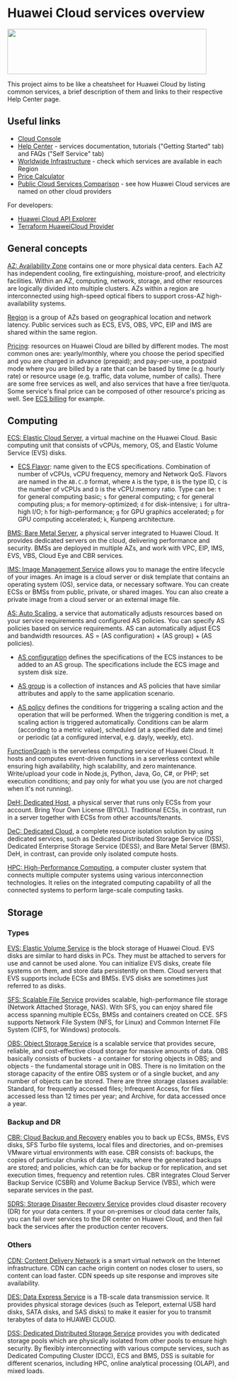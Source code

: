# Huawei Cloud services overview

<a href="https://www.huaweicloud.com/intl/en-us/"><img width="450px" height="102px" src="https://console-static.huaweicloud.com/static/authui/20210202115135/public/custom/images/logo-en.svg"></a>

This project aims to be like a cheatsheet for Huawei Cloud by listing common
services, a brief description of them and links to their respective Help Center
page.

## Useful links

- [Cloud Console][console]
- [Help Center][help-center] - services documentation, tutorials ("Getting
  Started" tab) and FAQs ("Self Service" tab)
- [Worldwide Infrastructure][worldwide-infra] - check which services are
  available in each Region
- [Price Calculator][calculator]
- [Public Cloud Services Comparison][cloud-compare] - see how Huawei Cloud
  services are named on other cloud providers

For developers:

- [Huawei Cloud API Explorer][api-explorer]
- [Terraform HuaweiCloud Provider][terraform-provider]

## General concepts

[AZ: Availability Zone][region-az] contains one or more physical data centers.
Each AZ has independent cooling, fire extinguishing, moisture-proof, and
electricity facilities. Within an AZ, computing, network, storage, and other
resources are logically divided into multiple clusters. AZs within a region are
interconnected using high-speed optical fibers to support cross-AZ
high-availability systems.

[Region][region-az] is a group of AZs based on geographical location and
network latency. Public services such as ECS, EVS, OBS, VPC, EIP and IMS are
shared within the same region.

[Pricing][pricing]: resources on Huawei Cloud are billed by different
modes. The most common ones are: yearly/monthly, where you choose the period
specified and you are charged in advance (prepaid); and pay-per-use, a postpaid
mode where you are billed by a rate that can be based by time (e.g. hourly
rate) or resource usage (e.g. traffic, data volume, number of calls). There are
some free services as well, and also services that have a free tier/quota.
Some service's final price can be composed of other resource's pricing as well.
See [ECS billing][ecs-billing] for example.

## Computing

[ECS: Elastic Cloud Server][ecs], a virtual machine on the Huawei Cloud. Basic
computing unit that consists of vCPUs, memory, OS, and Elastic Volume Service
(EVS) disks.

- [ECS Flavor][ecs-flavor]: name given to the ECS specifications. Combination
of number of vCPUs, vCPU frequency, memory and Network QoS. Flavors are named
in the `AB.C.D` format, where `A` is the type, `B` is the type ID, `C` is the
number of vCPUs and `D` is the vCPU:memory ratio. Type can be: `t` for general
computing basic; `s` for general computing; `c` for general computing plus;
`m` for memory-optimized; `d` for disk-intensive; `i` for ultra-high I/O; `h`
for high-performance; `g` for GPU graphics accelerated; `p` for GPU computing
accelerated; `k`, Kunpeng architecture.

[BMS: Bare Metal Server][bms], a physical server integrated to Huawei Cloud. It
provides dedicated servers on the cloud, delivering performance and security.
BMSs are deployed in multiple AZs, and work with VPC, EIP, IMS, EVS, VBS,
Cloud Eye and CBR services.

[IMS: Image Management Service][ims] allows you to manage the entire lifecycle
of your images. An image is a cloud server or disk template that contains an
operating system (OS), service data, or necessary software. You can create ECSs
or BMSs from public, private, or shared images. You can also create a private
image from a cloud server or an external image file.

[AS: Auto Scaling][as], a service that automatically adjusts resources based on
your service requirements and configured AS policies. You can specify AS
policies based on service requirements. AS can automatically adjust ECS and
bandwidth resources. AS = (AS configuration) + (AS group) + (AS policies).

- [AS configuration][as-config] defines the specifications of the ECS instances
to be added to an AS group. The specifications include the ECS image and system
disk size.

- [AS group][as-group] is a collection of instances and AS policies that have
similar attributes and apply to the same application scenario.

- [AS policy][as-policy] defines the conditions for triggering a scaling action
and the operation that will be performed. When the triggering condition is met,
a scaling action is triggered automatically. Conditions can be alarm (according
to a metric value), scheduled (at a specified date and time) or periodic (at a
configured interval, e.g. dayly, weekly, etc).

[FunctionGraph][functiongraph] is the serverless computing service of Huawei
Cloud. It hosts and computes event-driven functions in a serverless context
while ensuring high availability, high scalability, and zero maintenance.
Write/upload your code in Node.js, Python, Java, Go, C#, or PHP; set execution
conditions; and pay only for what you use (you are not charged when it's not
running).

[DeH: Dedicated Host][deh], a physical server that runs only ECSs from your
account. Bring Your Own License (BYOL). Traditional ECSs, in contrast, run in
a server together with ECSs from other accounts/tenants.

[DeC: Dedicated Cloud][dec], a complete resource isolation solution by using
dedicated services, such as Dedicated Distributed Storage Service (DSS),
Dedicated Enterprise Storage Service (DESS), and Bare Metal Server (BMS). DeH,
in contrast, can provide only isolated compute hosts.

[HPC: High-Performance Computing][hpc], a computer cluster system that connects
multiple computer systems using various interconnection technologies. It relies
on the integrated computing capability of all the connected systems to perform
large-scale computing tasks.

## Storage

### Types

[EVS: Elastic Volume Service][evs] is the block storage of Huawei Cloud. EVS
disks are similar to hard disks in PCs. They must be attached to servers for
use and cannot be used alone. You can initialize EVS disks, create file
systems on them, and store data persistently on them. Cloud servers that EVS 
supports include ECSs and BMSs. EVS disks are sometimes just referred to
as disks.

[SFS: Scalable File Service][sfs] provides scalable, high-performance file
storage (Network Attached Storage, NAS). With SFS, you can enjoy shared file
access spanning multiple ECSs, BMSs and containers created on CCE. SFS
supports Network File System (NFS, for Linux) and Common Internet File
System (CIFS, for Windows) protocols.

[OBS: Object Storage Service][obs] is a scalable service that provides
secure, reliable, and cost-effective cloud storage for massive amounts
of data. OBS basically consists of buckets - a container for storing
objects in OBS; and objects - the fundamental storage unit in OBS.
There is no limitation on the storage capacity of the entire OBS system
or of a single bucket, and any number of objects can be stored.
There are three storage classes available: Standard, for frequently
accessed files; Infrequent Access, for files accessed less than 12
times per year; and Archive, for data accessed once a year.

### Backup and DR

[CBR: Cloud Backup and Recovery][cbr] enables you to back up ECSs,
BMSs, EVS disks, SFS Turbo file systems, local files and
directories, and on-premises VMware virtual environments with ease.
CBR consists of: backups, the copies of particular chunks of data;
vaults, where the generated backups are stored; and policies, which
can be for backup or for replication, and set execution times,
frequency and retention rules. CBR integrates Cloud Server Backup
Service (CSBR) and Volume Backup Service (VBS), which were separate
services in the past.

[SDRS: Storage Disaster Recovery Service][sdrs] provides cloud
disaster recovery (DR) for your data centers. If your on-premises
or cloud data center fails, you can fail over services to the DR
center on Huawei Cloud, and then fail back the services after the
production center recovers.

### Others

[CDN: Content Delivery Network][cdn] is a smart virtual network on
the Internet infrastructure. CDN can cache origin content on
nodes closer to users, so content can load faster. CDN speeds
up site response and improves site availability.

[DES: Data Express Service][des] is a TB-scale data transmission
service. It provides physical storage devices (such as Teleport,
external USB hard disks, SATA disks, and SAS disks) to make it
easier for you to transmit terabytes of data to HUAWEI CLOUD.

[DSS: Dedicated Distributed Storage Service][dss] provides you
with dedicated storage pools which are physically isolated from
other pools to ensure high security. By flexibly interconnecting
with various compute services, such as Dedicated Computing
Cluster (DCC), ECS and BMS, DSS is suitable for different
scenarios, including HPC, online analytical processing (OLAP),
and mixed loads.

[gh-page]: <https://gutierrezps.github.io/huaweicloud-services-overview>
[console]: <https://console-intl.huaweicloud.com/console/?locale=en-us>
[help-center]: <https://support.huaweicloud.com/intl/en-us/index.html>
[worldwide-infra]: <https://www.huaweicloud.com/intl/en-us/global/>
[calculator]: <https://www.huaweicloud.com/intl/en-us/pricing/index.html>
[cloud-compare]: <https://comparecloud.in/>
[api-explorer]: <https://apiexplorer.developer.intl.huaweicloud.com/apiexplorer/doc>
[terraform-provider]: <https://github.com/huaweicloud/terraform-provider-huaweicloud>

[region-az]: <https://support.huaweicloud.com/intl/en-us/usermanual-iaas/en-us_topic_0184026189.html>
[pricing]: <https://www.huaweicloud.com/intl/en-us/product/price.html>
[ecs-billing]: <https://support.huaweicloud.com/intl/en-us/productdesc-ecs/ecs_01_0065.html>

[ecs]: <https://support.huaweicloud.com/intl/en-us/ecs/index.html>
[ecs-flavor]: <https://support.huaweicloud.com/intl/en-us/productdesc-ecs/en-us_topic_0035470096.html>
[bms]: <https://support.huaweicloud.com/intl/en-us/bms/index.html>
[ims]: <https://support.huaweicloud.com/intl/en-us/ims/index.html>
[as]: <https://support.huaweicloud.com/intl/en-us/as/index.html>
[as-config]: <https://support.huaweicloud.com/intl/en-us/usermanual-as/en-us_topic_0042018362.html>
[as-group]: <https://support.huaweicloud.com/intl/en-us/usermanual-as/en-us_topic_0042018368.html>
[as-policy]: <https://support.huaweicloud.com/intl/en-us/usermanual-as/en-us_topic_2019013003.html>
[functiongraph]: <https://support.huaweicloud.com/intl/en-us/functiongraph/index.html>
[deh]: <https://support.huaweicloud.com/intl/en-us/deh/index.html>
[dec]: <https://support.huaweicloud.com/intl/en-us/deh_faq/deh_faq_0007.html>
[hpc]: <https://support.huaweicloud.com/intl/en-us/usermanual-hpc/hpc_01_0002.html>

[evs]: <https://support.huaweicloud.com/intl/en-us/evs/index.html>
[sfs]: <https://support.huaweicloud.com/intl/en-us/sfs/index.html>
[obs]: <https://support.huaweicloud.com/intl/en-us/obs/index.html>
[cbr]: <https://support.huaweicloud.com/intl/en-us/cbr/index.html>
[sdrs]: <https://support.huaweicloud.com/intl/en-us/sdrs/index.html>
[cdn]: <https://support.huaweicloud.com/intl/en-us/cdn/index.html>
[des]: <https://support.huaweicloud.com/intl/en-us/des/index.html>
[dss]: <https://support.huaweicloud.com/intl/en-us/dss/index.html>
